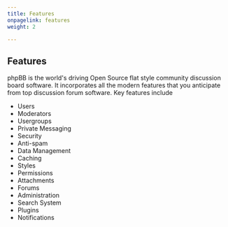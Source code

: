 ```yaml
---
title: Features
onpagelink: features
weight: 2

---
```


Features
--------

phpBB is the world's driving Open Source flat style community discussion board software. It incorporates all the modern features that you anticipate from top discussion forum software. Key features include

- Users
- Moderators
- Usergroups
- Private Messaging
- Security
- Anti-spam
- Data Management
- Caching
- Styles
- Permissions
- Attachments
- Forums
- Administration
- Search System
- Plugins
- Notifications
 